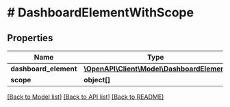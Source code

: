 # # DashboardElementWithScope

## Properties

Name | Type | Description | Notes
------------ | ------------- | ------------- | -------------
**dashboard_element** | [**\OpenAPI\Client\Model\DashboardElement**](DashboardElement.md) |  | 
**scope** | **object[]** |  | 

[[Back to Model list]](../../README.md#documentation-for-models) [[Back to API list]](../../README.md#documentation-for-api-endpoints) [[Back to README]](../../README.md)


